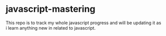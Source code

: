 # javascript-mastering
This repo is to track my whole javascript progress and will be updating it as i learn anything new in related to javascript.
